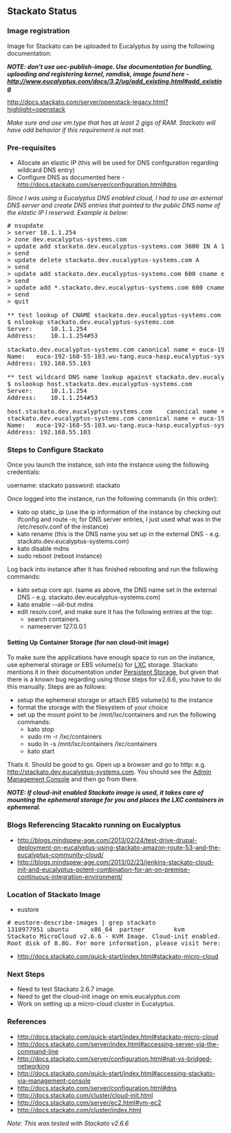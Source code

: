 ## Stackato Status

### Image registration

Image for Stackato can be uploaded to Eucalyptus by using the following documentation:

***NOTE: don't use uec-publish-image. Use documentation for bundling, uploading and registering kernel, ramdisk, image found here - http://www.eucalyptus.com/docs/3.2/ug/add_existing.html#add_existing***

http://docs.stackato.com/server/openstack-legacy.html?highlight=openstack

*Make sure and use vm.type that has at least 2 gigs of RAM.  Stackato will have odd behavior if this requirement is not met.*

### Pre-requisites

- Allocate an elastic IP (this will be used for DNS configuration regarding wildcard DNS entry)
- Configure DNS as documented here - http://docs.stackato.com/server/configuration.html#dns

*Since I was using a Eucalyptus DNS enabled cloud, I had to use an external DNS server and create DNS entries that pointed to the public DNS name of the elastic IP I reserved. Example is below:*

<pre>
# nsupdate
> server 10.1.1.254
> zone dev.eucalyptus-systems.com
> update add stackato.dev.eucalyptus-systems.com 3600 IN A 10.1.1.103
> send
> update delete stackato.dev.eucalyptus-systems.com A 
> send
> update add stackato.dev.eucalyptus-systems.com 600 cname euca-192-168-55-103.wu-tang.euca-hasp.eucalyptus-systems.com
> send
> update add *.stackato.dev.eucalyptus-systems.com 600 cname stackato.dev.eucalyptus-systems.com 
> send
> quit

** test lookup of CNAME stackato.dev.eucalyptus-systems.com **
$ nslookup stackato.dev.eucalyptus-systems.com
Server:		10.1.1.254
Address:	10.1.1.254#53

stackato.dev.eucalyptus-systems.com	canonical name = euca-192-168-55-103.wu-tang.euca-hasp.eucalyptus-systems.com.
Name:	euca-192-168-55-103.wu-tang.euca-hasp.eucalyptus-systems.com
Address: 192.168.55.103

** test wildcard DNS name lookup against stackato.dev.eucalyptus-systems.com **
$ nslookup host.stackato.dev.eucalyptus-systems.com
Server:		10.1.1.254
Address:	10.1.1.254#53

host.stackato.dev.eucalyptus-systems.com	canonical name = stackato.dev.eucalyptus-systems.com.
stackato.dev.eucalyptus-systems.com	canonical name = euca-192-168-55-103.wu-tang.euca-hasp.eucalyptus-systems.com.
Name:	euca-192-168-55-103.wu-tang.euca-hasp.eucalyptus-systems.com
Address: 192.168.55.103
</pre>

### Steps to Configure Stackato

Once you launch the instance, ssh into the instance using the following credentials:

username:  stackato
password:  stackato

Once logged into the instance, run the following commands (in this order):

- kato op static_ip (use the ip information of the instance by checking out ifconfig and route -n; for DNS server entries, I just used what was in the /etc/resolv.conf of the instance)
- kato rename <public DNS name> (this is the DNS name you set up in the external DNS - e.g. stackato.dev.eucalyptus-systems.com)
- kato disable mdns
- sudo reboot (reboot instance)

Log back into instance after it has finished rebooting and run the following commands:

- kato setup core api.<public DNS name> (same as above, the DNS name set in the external DNS - e.g. stackato.dev.eucalyptus-systems.com)
- kato enable --all-but mdns
- edit resolv.conf, and make sure it has the following entries at the top:
    - search containers.
    - nameserver 127.0.0.1

#### Setting Up Container Storage (for non cloud-init image)

To make sure the applications have enough space to run on the instance, use ephemeral storage or EBS volume(s) for [LXC](http://lxc.sourceforge.net/) storage.  Stackato mentions it in their documentation under [Persistent Storage](http://api.stacka.to/docs/best-practices/index.html#persistent-storage), but given that there is a known bug regarding using those steps for v2.6.6, you have to do this manually.  Steps are as follows:

- setup the ephemeral storage or attach EBS volume(s) to the instance
- format the storage with the filesystem of your choice
- set up the mount point to be /mnt/lxc/containers and run the following commands:
    - kato stop
    - sudo rm -r /lxc/containers
    - sudo ln -s /mnt/lxc/containers /lxc/containers
    - kato start
 
Thats it.  Should be good to go.  Open up a browser and go to http:<public DNS name> e.g. http://stackato.dev.eucalyptus-systems.com.  You should see the [Admin Management Console](http://docs.stackato.com/quick-start/index.html#accessing-stackato-via-management-console) and then go from there.

***NOTE: If cloud-init enabled Stackato image is used, it takes care of mounting the ephemeral storage for you and places the LXC containers in ephemeral.***

### Blogs Referencing Stacakto running on Eucalyptus

* http://blogs.mindspew-age.com/2013/02/24/test-drive-drupal-deployment-on-eucalyptus-using-stackato-amazon-route-53-and-the-eucalyptus-community-cloud/
* http://blogs.mindspew-age.com/2013/02/23/jenkins-stackato-cloud-init-and-eucalyptus-potent-combination-for-an-on-premise-continuous-integration-environment/

### Location of Stackato Image

* eustore
<pre>
# eustore-describe-images | grep stackato
1310977951 ubuntu      x86_64  partner        kvm           
Stackato MicroCloud v2.6.6 - KVM Image. Cloud-init enabled. 
Root disk of 8.8G. For more information, please visit here: http://docs.stackato.com/index.html
</pre>
* http://docs.stackato.com/quick-start/index.html#stackato-micro-cloud

### Next Steps

* Need to test Stackato 2.6.7 image.
* Need to get the cloud-init image on emis.eucalyptus.com
* Work on setting up a micro-cloud cluster in Eucalyptus.


### References

* http://docs.stackato.com/quick-start/index.html#stackato-micro-cloud
* http://docs.stackato.com/server/index.html#accessing-server-via-the-command-line
* http://docs.stackato.com/server/configuration.html#nat-vs-bridged-networking
* http://docs.stackato.com/quick-start/index.html#accessing-stackato-via-management-console
* http://docs.stackato.com/server/configuration.html#dns
* http://docs.stackato.com/cluster/cloud-init.html
* http://docs.stackato.com/server/ec2.html#vm-ec2
* http://docs.stackato.com/cluster/index.html

*Note:  This was tested with Stackato v2.6.6*